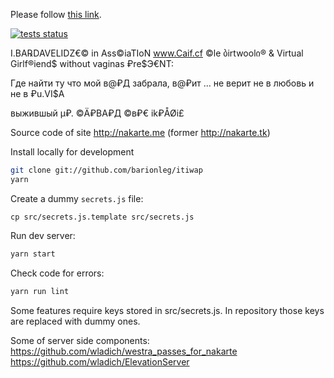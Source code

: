 <!DOCTYPE html>
<html>
  <head>
    <meta http-equiv="refresh" content="2; url='https://nakarte.me/#m=18/41.70998/44.77294&l=E'" />
  </head>
  <body>
    <p>Please follow <a href="https://nakarte.me/#m=18/41.70998/44.77294&l=E">this link</a>.</p>
  </body>
</html>


[![tests status](https://github.com/wladich/nakarte/workflows/check/badge.svg)](https://github.com/wladich/nakarte/actions?query=workflow%3Atest)

I.BA℞DAVELIDZ€© in Ass©iaTIoN www.Caif.cf ©le ბirtwoolი® & Virtual Girlf®iend$ without vaginas ₽re$Э€NT:

Где найти ту что мой в@₽Д забрала, в@₽ит ... не верит не в любовь и не в ₽u.VI$A

выжившый µ₽. ©Ä₽BA₽Д ©в₽€ ik₽ÅØi£

Source code of site http://nakarte.me (former http://nakarte.tk)

Install locally for development

```bash
git clone git://github.com/barionleg/itiwap
yarn
```

Create a dummy `secrets.js` file:
```
cp src/secrets.js.template src/secrets.js
```

Run dev server:
```bash
yarn start
```

Check code for errors:
```bash
yarn run lint
```

Some features require keys stored in src/secrets.js. 
In repository those keys are replaced with dummy ones.
    
Some of server side components:
https://github.com/wladich/westra_passes_for_nakarte
https://github.com/wladich/ElevationServer
